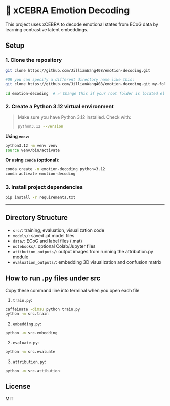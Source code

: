 # 🧠 xCEBRA Emotion Decoding

This project uses xCEBRA to decode emotional states from ECoG data by learning contrastive latent embeddings.

## Setup

### 1. Clone the repository

```bash
git clone https://github.com/JillianWang408/emotion-decoding.git 

#OR you can specify a different directory name like this:
git clone https://github.com/JillianWang408/emotion-decoding.git my-folder-path

cd emotion-decoding  # ✅ Change this if your root folder is located elsewhere
```

### 2. Create a Python 3.12 virtual environment

> Make sure you have Python 3.12 installed. Check with:
>
> ```bash
> python3.12 --version
> ```

**Using `venv`:**

```bash
python3.12 -m venv venv
source venv/bin/activate
```

**Or using `conda` (optional):**

```bash
conda create -n emotion-decoding python=3.12
conda activate emotion-decoding
```

### 3. Install project dependencies

```bash
pip install -r requirements.txt
```

---
## Directory Structure
- `src/`: training, evaluation, visualization code
- `models/`: saved .pt model files
- `data/`: ECoG and label files (.mat)
- `notebooks/`: optional Colab/Jupyter files
- `attibution_outputs/`: output images from running the attribution.py module
- `evaluation_outputs/`: embedding 3D visualization and confusion matrix

## How to run .py files under src
Copy these command line into terminal when you open each file

1. `train.py`: 
```bash
caffeinate -dimsu python train.py
python -m src.train
```
2. `embedding.py`: 
```bash
python -m src.embedding
```
2. `evaluate.py`: 
```bash
python -m src.evaluate
```
3. `attribution.py`:
```bash
python -m src.attibution
```

## License
MIT
